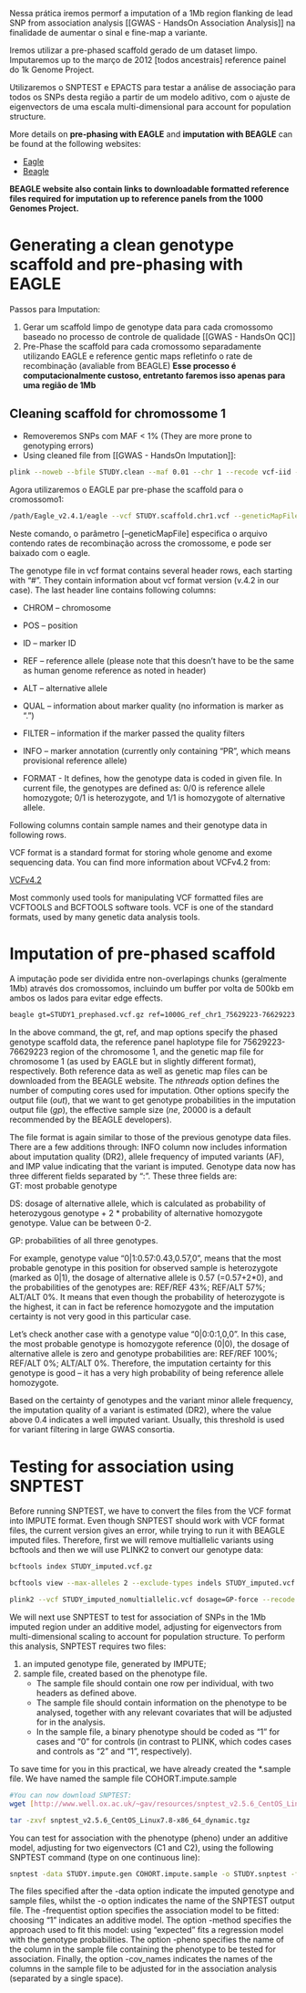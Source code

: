 Nessa prática iremos permorf a imputation of a 1Mb region flanking de lead SNP from association analysis [[GWAS - HandsOn Association Analysis]] na finalidade de aumentar o sinal e fine-map a variante.

Iremos utilizar a pre-phased scaffold gerado de um dataset limpo. Imputaremos up to the março de 2012 [todos ancestrais] reference painel do 1k Genome Project.

Utilizaremos o SNPTEST e EPACTS para testar a análise de associação para todos os SNPs desta região a partir de um modelo aditivo, com o ajuste de eigenvectors de uma escala multi-dimensional para account for population structure.

More details on **pre-phasing with EAGLE** and **imputation with BEAGLE** can be found at the following websites:

- [Eagle](https://data.broadinstitute.org/alkesgroup/Eagle/)
- [Beagle](http://faculty.washington.edu/browning/beagle/beagle.html)

**BEAGLE website also contain links to downloadable formatted reference files required for imputation up to reference panels from the 1000 Genomes Project.**

# Generating a clean genotype scaffold and pre-phasing with EAGLE

Passos para Imputation:
1. Gerar um scaffold limpo de genotype data para cada cromossomo baseado no processo de controle de qualidade [[GWAS - HandsOn QC]]
2. Pre-Phase the scaffold para cada cromossomo separadamente utilizando EAGLE e reference gentic maps refletinfo o rate de recombinação (avaliable from BEAGLE)
**Esse processo é computacionalmente custoso, entretanto faremos isso apenas para uma  região de 1Mb**

## Cleaning scaffold for chromossome 1
- Removeremos SNPs com MAF < 1% (They are more prone to genotyping errors)
- Using cleaned file from [[GWAS - HandsOn Imputation]]:
```bash
plink --noweb --bfile STUDY.clean --maf 0.01 --chr 1 --recode vcf-iid --from-kb 75629 --to-kb 76629 --out STUDY.scaffold.chr1
```

Agora utilizaremos o EAGLE par pre-phase the scaffold para o cromossomo1:
```bash
/path/Eagle_v2.4.1/eagle --vcf STUDY.scaffold.chr1.vcf --geneticMapFile genetic_map_chr1_b37.txt --numThreads=2 --Kpbwt=20000 --outPrefix STUDY1_prephased
```

Neste comando, o parâmetro [–geneticMapFile] especifica o arquivo contendo rates de recombinação across the cromossome, e pode ser baixado com o eagle.

The genotype file in vcf format contains several header rows, each starting with “#”. They contain information about vcf format version (v.4.2 in our case). The last header line contains following columns:

- CHROM – chromosome

- POS – position

- ID – marker ID

- REF – reference allele (please note that this doesn’t have to be the same as human genome reference as noted in header)

- ALT – alternative allele

- QUAL – information about marker quality (no information is marker as “.”)

- FILTER – information if the marker passed the quality filters

- INFO – marker annotation (currently only containing “PR”, which means provisional reference allele)

- FORMAT - It defines, how the genotype data is coded in given file. In current file, the genotypes are defined as: 0/0 is reference allele homozygote; 0/1 is heterozygote, and 1/1 is homozygote of alternative allele.

Following columns contain sample names and their genotype data in following rows.

VCF format is a standard format for storing whole genome and exome sequencing data. You can find more information about VCFv4.2 from:

[VCFv4.2](https://samtools.github.io/hts-specs/VCFv4.2.pdf)

Most commonly used tools for manipulating VCF formatted files are VCFTOOLS and BCFTOOLS software tools. VCF is one of the standard formats, used by many genetic data analysis tools.

# Imputation of pre-phased scaffold
A imputação pode ser dividida entre non-overlapings chunks (geralmente 1Mb) através dos cromossomos, incluindo um buffer por volta de 500kb em ambos os lados para evitar edge effects.

```bash
beagle gt=STUDY1_prephased.vcf.gz ref=1000G_ref_chr1_75629223-76629223.vcf.gz map=plink.chr1.GRCh37.map out=STUDY_imputed nthreads=4 ne=20000 gp=true
```

In the above command, the gt, ref, and map options specify the phased genotype scaffold data, the reference panel haplotype file for 75629223-76629223 region of the chromosome 1, and the genetic map file for chromosome 1 (as used by EAGLE but in slightly different format), respectively. Both reference data as well as genetic map files can be downloaded from the BEAGLE website. The _nthreads_ option defines the number of computing cores used for imputation. Other options specify the output file (_out_), that we want to get genotype probabilities in the imputation output file (_gp_), the effective sample size (_ne_, 20000 is a default recommended by the BEAGLE developers).

The file format is again similar to those of the previous genotype data files. There are a few additions through: INFO column now includes information about imputation quality (DR2), allele frequency of imputed variants (AF), and IMP value indicating that the variant is imputed. Genotype data now has three different fields separated by “:”. These three fields are:  
GT: most probable genotype

DS: dosage of alternative allele, which is calculated as probability of heterozygous genotype + 2 * probability of alternative homozygote genotype. Value can be between 0-2.

GP: probabilities of all three genotypes.

For example, genotype value “0|1:0.57:0.43,0.57,0”, means that the most probable genotype in this position for observed sample is heterozygote (marked as 0|1), the dosage of alternative allele is 0.57 (=0.57+2*0), and the probabilities of the genotypes are: REF/REF 43%; REF/ALT 57%; ALT/ALT 0%. It means that even though the probability of heterozygote is the highest, it can in fact be reference homozygote and the imputation certainty is not very good in this particular case.

Let’s check another case with a genotype value “0|0:0:1,0,0”. In this case, the most probable genotype is homozygote reference (0|0), the dosage of alternative allele is zero and genotype probabilities are: REF/REF 100%; REF/ALT 0%; ALT/ALT 0%. Therefore, the imputation certainty for this genotype is good – it has a very high probability of being reference allele homozygote.

Based on the certainty of genotypes and the variant minor allele frequency, the imputation quality of a variant is estimated (DR2), where the value above 0.4 indicates a well imputed variant. Usually, this threshold is used for variant filtering in large GWAS consortia.

# Testing for association using SNPTEST
Before running SNPTEST, we have to convert the files from the VCF format into IMPUTE format. Even though SNPTEST should work with VCF format files, the current version gives an error, while trying to run it with BEAGLE imputed files. Therefore, first we will remove multiallelic variants using bcftools and then we will use PLINK2 to convert our genotype data:  

```bash
bcftools index STUDY_imputed.vcf.gz

bcftools view --max-alleles 2 --exclude-types indels STUDY_imputed.vcf.gz -o STUDY_imputed_nomultiallelic.vcf

plink2 --vcf STUDY_imputed_nomultiallelic.vcf dosage=GP-force --recode oxford --out STUDY.impute --double-id
```

We will next use SNPTEST to test for association of SNPs in the 1Mb imputed region under an additive model, adjusting for eigenvectors from multi-dimensional scaling to account for population structure. To perform this analysis, SNPTEST requires two files: 
1. an imputed genotype file, generated by IMPUTE;
2. sample file, created based on the phenotype file.
	- The sample file should contain one row per individual, with two headers as defined above. 
	- The sample file should contain information on the phenotype to be analysed, together with any relevant covariates that will be adjusted for in the analysis. 
	- In the sample file, a binary phenotype should be coded as “1” for cases and “0” for controls (in contrast to PLINK, which codes cases and controls as “2” and “1”, respectively). 

To save time for you in this practical, we have already created the *.sample file. We have named the sample file COHORT.impute.sample

```bash
#You can now download SNPTEST:
wget [http://www.well.ox.ac.uk/~gav/resources/snptest_v2.5.6_CentOS_Linux7.8-x86_64_dynamic.tgz](http://www.well.ox.ac.uk/~gav/resources/snptest_v2.5.6_CentOS_Linux7.8-x86_64_dynamic.tgz)

tar -zxvf snptest_v2.5.6_CentOS_Linux7.8-x86_64_dynamic.tgz
```

You can test for association with the phenotype (pheno) under an additive model, adjusting for two eigenvectors (C1 and C2), using the following SNPTEST command (type on one continuous line):

```bash
snptest -data STUDY.impute.gen COHORT.impute.sample -o STUDY.snptest -frequentist 1 -method expected -pheno pheno -cov_names C1 C2
```

The files specified after the -data option indicate the imputed genotype and sample files, whilst the -o option indicates the name of the SNPTEST output file. The -frequentist option specifies the association model to be fitted: choosing “1” indicates an additive model. The option -method specifies the approach used to fit this model: using “expected” fits a regression model with the genotype probabilities. The option -pheno specifies the name of the column in the sample file containing the phenotype to be tested for association. Finally, the option -cov_names indicates the names of the columns in the sample file to be adjusted for in the association analysis (separated by a single space).